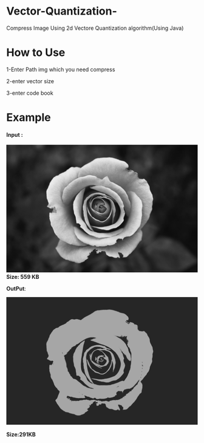# Vector-Quantization-
Compress Image Using 2d Vectore Quantization algorithm(Using Java)

# How to Use

  1-Enter Path img which you need compress 
  
  2-enter vector size
  
  3-enter code book

# Example

#### **Input** : 
![](1.jpg)
**Size: 559 KB**

**OutPut**:

![](Compressed.jpg)

**Size:291KB**

